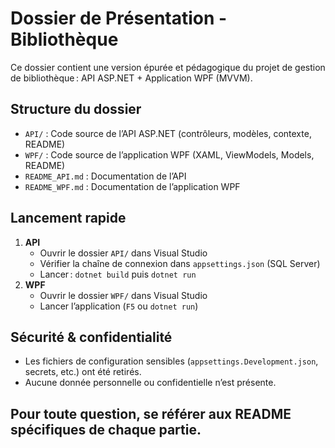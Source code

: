 # Dossier de Présentation - Bibliothèque

Ce dossier contient une version épurée et pédagogique du projet de gestion de bibliothèque : API ASP.NET + Application WPF (MVVM).

## Structure du dossier

- `API/` : Code source de l’API ASP.NET (contrôleurs, modèles, contexte, README)
- `WPF/` : Code source de l’application WPF (XAML, ViewModels, Models, README)
- `README_API.md` : Documentation de l’API
- `README_WPF.md` : Documentation de l’application WPF

## Lancement rapide

1. **API**
   - Ouvrir le dossier `API/` dans Visual Studio
   - Vérifier la chaîne de connexion dans `appsettings.json` (SQL Server)
   - Lancer : `dotnet build` puis `dotnet run`
2. **WPF**
   - Ouvrir le dossier `WPF/` dans Visual Studio
   - Lancer l’application (`F5` ou `dotnet run`)

## Sécurité & confidentialité
- Les fichiers de configuration sensibles (`appsettings.Development.json`, secrets, etc.) ont été retirés.
- Aucune donnée personnelle ou confidentielle n’est présente.

## Pour toute question, se référer aux README spécifiques de chaque partie. 